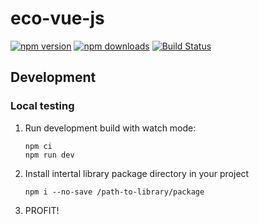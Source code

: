 # eco-vue-js

[![npm version](https://img.shields.io/npm/v/eco-vue-js.svg)](https://www.npmjs.com/package/eco-vue-js)
[![npm downloads](https://img.shields.io/npm/dm/eco-vue-js.svg)](https://www.npmjs.com/package/eco-vue-js)
[![Build Status](https://github.com/rsmple/eco-vue-js/workflows/CI/badge.svg)](https://github.com/rsmple/eco-vue-js/actions)

## Development

### Local testing

1. Run development build with watch mode:
    ```
    npm ci
    npm run dev
    ```
2. Install intertal library package directory in your project
    ```
    npm i --no-save /path-to-library/package
    ```
3. PROFIT!